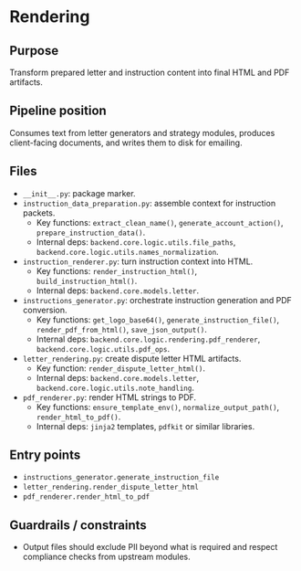 # Rendering

## Purpose
Transform prepared letter and instruction content into final HTML and PDF artifacts.

## Pipeline position
Consumes text from letter generators and strategy modules, produces client-facing documents, and writes them to disk for emailing.

## Files
- `__init__.py`: package marker.
- `instruction_data_preparation.py`: assemble context for instruction packets.
  - Key functions: `extract_clean_name()`, `generate_account_action()`, `prepare_instruction_data()`.
  - Internal deps: `backend.core.logic.utils.file_paths`, `backend.core.logic.utils.names_normalization`.
- `instruction_renderer.py`: turn instruction context into HTML.
  - Key functions: `render_instruction_html()`, `build_instruction_html()`.
  - Internal deps: `backend.core.models.letter`.
- `instructions_generator.py`: orchestrate instruction generation and PDF conversion.
  - Key functions: `get_logo_base64()`, `generate_instruction_file()`, `render_pdf_from_html()`, `save_json_output()`.
  - Internal deps: `backend.core.logic.rendering.pdf_renderer`, `backend.core.logic.utils.pdf_ops`.
- `letter_rendering.py`: create dispute letter HTML artifacts.
  - Key function: `render_dispute_letter_html()`.
  - Internal deps: `backend.core.models.letter`, `backend.core.logic.utils.note_handling`.
- `pdf_renderer.py`: render HTML strings to PDF.
  - Key functions: `ensure_template_env()`, `normalize_output_path()`, `render_html_to_pdf()`.
  - Internal deps: `jinja2` templates, `pdfkit` or similar libraries.

## Entry points
- `instructions_generator.generate_instruction_file`
- `letter_rendering.render_dispute_letter_html`
- `pdf_renderer.render_html_to_pdf`

## Guardrails / constraints
- Output files should exclude PII beyond what is required and respect compliance checks from upstream modules.
